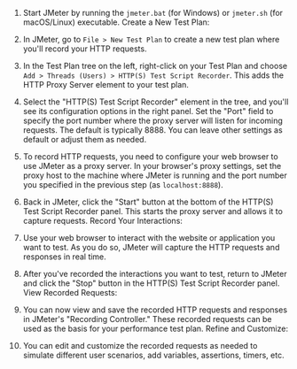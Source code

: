 1. Start JMeter by running the `jmeter.bat` (for Windows) or `jmeter.sh` (for macOS/Linux) executable.
Create a New Test Plan:

2. In JMeter, go to `File > New Test Plan` to create a new test plan where you'll record your HTTP requests.

3. In the Test Plan tree on the left, right-click on your Test Plan and choose `Add > Threads (Users) > HTTP(S) Test Script Recorder`.
This adds the HTTP Proxy Server element to your test plan.

4. Select the "HTTP(S) Test Script Recorder" element in the tree, and you'll see its configuration options in the right panel.
Set the "Port" field to specify the port number where the proxy server will listen for incoming requests. The default is typically 8888.
You can leave other settings as default or adjust them as needed.

5. To record HTTP requests, you need to configure your web browser to use JMeter as a proxy server.
In your browser's proxy settings, set the proxy host to the machine where JMeter is running and the port number you specified in the previous step (as `localhost:8888`).

6. Back in JMeter, click the "Start" button at the bottom of the HTTP(S) Test Script Recorder panel. This starts the proxy server and allows it to capture requests.
Record Your Interactions:

7. Use your web browser to interact with the website or application you want to test. As you do so, JMeter will capture the HTTP requests and responses in real time.

8. After you've recorded the interactions you want to test, return to JMeter and click the "Stop" button in the HTTP(S) Test Script Recorder panel.
View Recorded Requests:

9. You can now view and save the recorded HTTP requests and responses in JMeter's "Recording Controller." These recorded requests can be used as the basis for your performance test plan.
Refine and Customize:

10. You can edit and customize the recorded requests as needed to simulate different user scenarios, add variables, assertions, timers, etc.